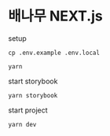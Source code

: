# 배나무 NEXT.js

setup

```
cp .env.example .env.local

yarn
```

start storybook

```
yarn storybook
```

start project

```
yarn dev
```

